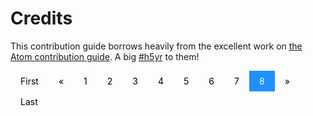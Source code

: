 # Credits

This contribution guide borrows heavily from the excellent work on [the Atom contribution guide](https://github.com/atom/atom/blob/master/CONTRIBUTING.md). A big [#h5yr](http://h5yr.com/) to them!


<style>
.pagination a {
    color: black;
    float: left;
    padding: 8px 16px;
    text-decoration: none;
    transition: background-color .3s;
}

.pagination a.active {
    background-color: dodgerblue;
    color: white;
}

.pagination a:hover:not(.active) {background-color: #ddd;}
</style>

<div class="pagination">
    <a href="CONTENTS.md">First</a>
    <a href="#">&laquo;</a>
    <a href="CONTENTS.md">1</a>
    <a href="CODE_OF_CONDUCT.md">2</a>
    <a href="QUICK_START.md">3</a>
    <a href="CONTRIBUTING.md">4</a>
    <a href="CONTRIBUTION.md">5</a>
    <a href="PULL_REQUESTS.md">6</a>
    <a href="QUESTIONS.md">7</a>
    <a class="active" href="#">8</a>
    <a href="#">&raquo;</a>
    <a href="CREDITS.md">Last</a>
</div>
